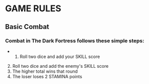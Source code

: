 # GAME RULES

## Basic Combat

### Combat in The Dark Fortress follows these simple steps:
- 1. Roll two dice and add your SKILL score
2. Roll two dice and add the enemy's SKILL score
3. The higher total wins that round
4. The loser loses 2 STAMINA points
